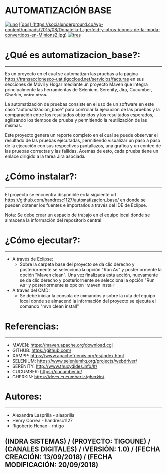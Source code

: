 # AUTOMATIZACIÓN BASE 

[![uno](https://socialunderground.co/wp-content/uploads/2015/08/Donatella-Lagerfeld-y-otros-iconos-de-la-moda-convertidos-en-Minions6.jpg)](http://www.marca.com)
[![dos] (https://socialunderground.co/wp-content/uploads/2015/08/Donatella-Lagerfeld-y-otros-iconos-de-la-moda-convertidos-en-Minions2.jpg)](http://www.as.com)
[![tres](https://socialunderground.co/wp-content/uploads/2015/08/Donatella-Lagerfeld-y-otros-iconos-de-la-moda-convertidos-en-Minions.jpg)](http://www.google.com)



# ¿Qué es automatizacion_base?: 
***************
Es un proyecto en el cual se automatizan las pruebas a la página https://transaccionesco-uat.tigocloud.net/servicios/facturas en sus secciones de Móvil y Hogar mediante un proyecto Maven que integra principalmente las herramientas de Selenium, Serenity, Jira, Cucumber, Gherkin, entre otras. 

La automatización de pruebas consiste en el uso de un software en este caso "automatizacion_base" para controlar la ejecución de las pruebas y la comparación entre los resultados obtenidos y los resultados esperados, agilizando los tiempos de prueba y permitiendo la reutilización de las mismas.

Este proyecto genera un reporte completo en el cual se puede observar el resultado de las pruebas ejecutadas, permitiendo visualizar un paso a paso de la ejecución con sus respectivos pantallazos, una gráfica y un conteo de las pruebas correctas y las fallidas. Además de esto, cada prueba tiene un enlace dirigido a la tarea Jira asociada.

# ¿Cómo instalar?:
***************
El proyecto se encuentra disponible en la siguiente url https://github.com/handresc1127/automatizacion_base/ en donde se pueden obtener los fuentes e importarlos a través del IDE de Eclipse. 

Nota: Se debe crear un espacio de trabajo en el equipo local donde se almacena la información del repositorio central. 

# ¿Cómo ejecutar?:
***************
* A través de Eclipse: 
	* Sobre la carpeta base del proyecto se da clic derecho y posteriormente se selecciona la opción "Run As" y posteriormente la opción "Maven clean". Una vez finalizada esta acción, nuevamente se da clic derecho y posteriormente se selecciona la opción "Run As" y posteriormente la opción "Maven install"
* A través del CMD: 
	* Se debe iniciar la consola de comandos y sobre la ruta del equipo local donde se almacenó la información del proyecto se ejecuta el comando "mvn clean install" 

# Referencias:
***************
* MAVEN: https://maven.apache.org/download.cgi
* GITHUB: https://github.com/
* XAMPP: https://www.apachefriends.org/es/index.html 
* SELENIUM: https://www.seleniumhq.org/projects/webdriver/
* SERENITY: http://www.thucydides.info/#/
* CUCUMBER: https://cucumber.io/
* GHERKIN: https://docs.cucumber.io/gherkin/

# Autores:
***************
* Alexandra Lasprilla - alasprilla
* Henry Correa - handresc1127
* Rigoberto Henao - rhtigo

## (INDRA SISTEMAS) / (PROYECTO: TIGOUNE) / (CANALES DIGITALES) / (VERSIÓN: 1.0) / (FECHA CREACIÓN: 13/09/2018) / (FECHA MODIFICACIÓN: 20/09/2018)